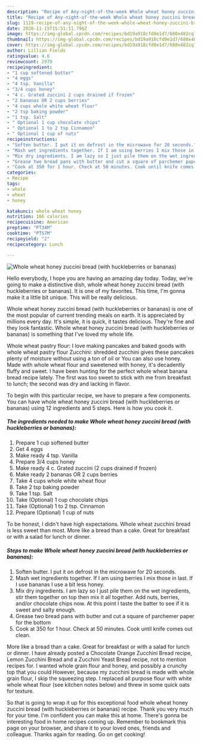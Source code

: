 ```yaml
---
description: "Recipe of Any-night-of-the-week Whole wheat honey zuccini bread (with huckleberries or bananas)"
title: "Recipe of Any-night-of-the-week Whole wheat honey zuccini bread (with huckleberries or bananas)"
slug: 1119-recipe-of-any-night-of-the-week-whole-wheat-honey-zuccini-bread-with-huckleberries-or-bananas
date: 2020-11-15T15:51:11.796Z
image: https://img-global.cpcdn.com/recipes/bd19a918cfd0e1d7/680x482cq70/whole-wheat-honey-zuccini-bread-with-huckleberries-or-bananas-recipe-main-photo.jpg
thumbnail: https://img-global.cpcdn.com/recipes/bd19a918cfd0e1d7/680x482cq70/whole-wheat-honey-zuccini-bread-with-huckleberries-or-bananas-recipe-main-photo.jpg
cover: https://img-global.cpcdn.com/recipes/bd19a918cfd0e1d7/680x482cq70/whole-wheat-honey-zuccini-bread-with-huckleberries-or-bananas-recipe-main-photo.jpg
author: Lillian Fields
ratingvalue: 4.6
reviewcount: 2979
recipeingredient:
- "1 cup softened butter"
- "4 eggs"
- "4 tsp. Vanilla"
- "3/4 cups honey"
- "4 c. Grated zuccini 2 cups drained if frozen"
- "2 bananas OR 2 cups berries"
- "4 cups whole white wheat flour"
- "2 tsp baking powder"
- "1 tsp. Salt"
- " Optional 1 cup chocolate chips"
- " Optional 1 to 2 tsp Cinnamon"
- " Optional 1 cup of nuts"
recipeinstructions:
- "Soften butter. I put it on defrost in the microwave for 20 seconds."
- "Mash wet ingredients together. If I am using berries I mix those in last. If I use bananas I use a bit less honey."
- "Mix dry ingredients. I am lazy so I just pile them on the wet ingredients, stir them together on top then mix it all together. Add nuts, berries, and/or chocolate chips now. At this point I taste the batter to see if it is sweet and salty enough."
- "Grease two bread pans with butter and cut a square of parchemer paper for the bottom"
- "Cook at 350 for 1 hour. Check at 50 minutes. Cook until knife comes out clean."
categories:
- Recipe
tags:
- whole
- wheat
- honey

katakunci: whole wheat honey 
nutrition: 166 calories
recipecuisine: American
preptime: "PT34M"
cooktime: "PT57M"
recipeyield: "2"
recipecategory: Lunch

---
```



![Whole wheat honey zuccini bread (with huckleberries or bananas)](https://img-global.cpcdn.com/recipes/bd19a918cfd0e1d7/680x482cq70/whole-wheat-honey-zuccini-bread-with-huckleberries-or-bananas-recipe-main-photo.jpg)

Hello everybody, I hope you are having an amazing day today. Today, we're going to make a distinctive dish, whole wheat honey zuccini bread (with huckleberries or bananas). It is one of my favorites. This time, I'm gonna make it a little bit unique. This will be really delicious.

Whole wheat honey zuccini bread (with huckleberries or bananas) is one of the most popular of current trending meals on earth. It is appreciated by millions every day. It's simple, it is quick, it tastes delicious. They're fine and they look fantastic. Whole wheat honey zuccini bread (with huckleberries or bananas) is something that I've loved my whole life.

Whole wheat pastry flour: I love making pancakes and baked goods with whole wheat pastry flour Zucchini: shredded zucchini gives these pancakes plenty of moisture without using a ton of oil or You can also use honey. Made with whole wheat flour and sweetened with honey, it&#39;s decadently fluffy and sweet. I have been hunting for the perfect whole wheat banana bread recipe lately. The first was too sweet to stick with me from breakfast to lunch; the second was dry and lacking in flavor.


To begin with this particular recipe, we have to prepare a few components. You can have whole wheat honey zuccini bread (with huckleberries or bananas) using 12 ingredients and 5 steps. Here is how you cook it.

<!--inarticleads1-->

##### The ingredients needed to make Whole wheat honey zuccini bread (with huckleberries or bananas):

1. Prepare 1 cup softened butter
1. Get 4 eggs
1. Make ready 4 tsp. Vanilla
1. Prepare 3/4 cups honey
1. Make ready 4 c. Grated zuccini (2 cups drained if frozen)
1. Make ready 2 bananas OR 2 cups berries
1. Take 4 cups whole white wheat flour
1. Take 2 tsp baking powder
1. Take 1 tsp. Salt
1. Take  (Optional) 1 cup chocolate chips
1. Take  (Optional) 1 to 2 tsp. Cinnamon
1. Prepare  (Optional) 1 cup of nuts


To be honest, I didn&#39;t have high expectations. Whole wheat zucchini bread is less sweet than most. More like a bread than a cake. Great for breakfast or with a salad for lunch or dinner. 

<!--inarticleads2-->

##### Steps to make Whole wheat honey zuccini bread (with huckleberries or bananas):

1. Soften butter. I put it on defrost in the microwave for 20 seconds.
1. Mash wet ingredients together. If I am using berries I mix those in last. If I use bananas I use a bit less honey.
1. Mix dry ingredients. I am lazy so I just pile them on the wet ingredients, stir them together on top then mix it all together. Add nuts, berries, and/or chocolate chips now. At this point I taste the batter to see if it is sweet and salty enough.
1. Grease two bread pans with butter and cut a square of parchemer paper for the bottom
1. Cook at 350 for 1 hour. Check at 50 minutes. Cook until knife comes out clean.


More like a bread than a cake. Great for breakfast or with a salad for lunch or dinner. I have already posted a Chocolate Orange Zucchini Bread recipe, Lemon Zucchini Bread and a Zucchini Yeast Bread recipe, not to mention recipes for. I wanted whole grain flour and honey, and possibly a crunchy top that you could However, because my zucchini bread is made with whole grain flour, I skip the squeezing step. I replaced all purpose flour with white whole wheat flour (see kitchen notes below) and threw in some quick oats for texture. 

So that is going to wrap it up for this exceptional food whole wheat honey zuccini bread (with huckleberries or bananas) recipe. Thank you very much for your time. I'm confident you can make this at home. There's gonna be interesting food in home recipes coming up. Remember to bookmark this page on your browser, and share it to your loved ones, friends and colleague. Thanks again for reading. Go on get cooking!
